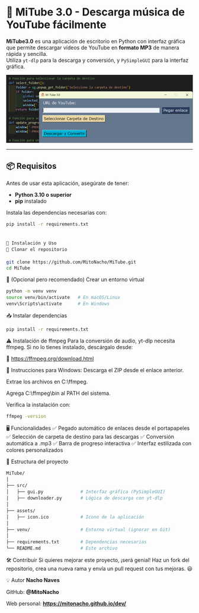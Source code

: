 # 🎵 MiTube 3.0 - Descarga música de YouTube fácilmente

**MiTube3.0** es una aplicación de escritorio en Python con interfaz gráfica que permite descargar vídeos de YouTube en **formato MP3** de manera rápida y sencilla.  
Utiliza `yt-dlp` para la descarga y conversión, y `PySimpleGUI` para la interfaz gráfica.

![Interfaz de MiTubeIII](assets/interfaz.png)

---

## 📦 Requisitos

Antes de usar esta aplicación, asegúrate de tener:

- **Python 3.10 o superior**
- **pip** instalado

Instala las dependencias necesarias con:

```bash
pip install -r requirements.txt


🚀 Instalación y Uso
🔽 Clonar el repositorio

git clone https://github.com/MitoNacho/MiTube.git
cd MiTube

```

📁 (Opcional pero recomendado) Crear un entorno virtual

```bash
python -m venv venv
source venv/bin/activate   # En macOS/Linux
venv\Scripts\activate      # En Windows
```

📥 Instalar dependencias

```bash
pip install -r requirements.txt
```

⚠️ Instalación de ffmpeg
Para la conversión de audio, yt-dlp necesita ffmpeg. Si no lo tienes instalado, descárgalo desde:

🔗 https://ffmpeg.org/download.html

📌 Instrucciones para Windows:
Descarga el ZIP desde el enlace anterior.

Extrae los archivos en C:\ffmpeg.

Agrega C:\ffmpeg\bin al PATH del sistema.

Verifica la instalación con:

```bash
ffmpeg -version
```

🖥️ Funcionalidades
✅ Pegado automático de enlaces desde el portapapeles
✅ Selección de carpeta de destino para las descargas
✅ Conversión automática a .mp3
✅ Barra de progreso interactiva
✅ Interfaz estilizada con colores personalizados


📂 Estructura del proyecto

```bash
MiTube/
│
├── src/
│   ├── gui.py              # Interfaz gráfica (PySimpleGUI)
│   ├── downloader.py       # Lógica de descarga con yt-dlp
│
├── assets/
│   ├── icon.ico            # Icono de la aplicación
│
├── venv/                   # Entorno virtual (ignorar en Git)
│
├── requirements.txt        # Dependencias necesarias
└── README.md               # Este archivo

```

🛠️ Contribuir
Si quieres mejorar este proyecto, ¡será genial!
Haz un fork del repositorio, crea una nueva rama y envía un pull request con tus mejoras. 😃

💡 Autor
**Nacho Naves**

GitHub: **@MitoNacho**

Web personal: **https://mitonacho.github.io/dev/**

